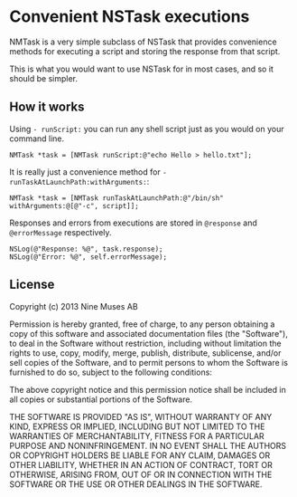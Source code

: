 # Convenient NSTask executions

NMTask is a very simple subclass of NSTask that provides convenience
methods for executing a script and storing the response from that
script.

This is what you would want to use NSTask for in most cases, and so it
should be simpler.

## How it works

Using `- runScript:` you can run any shell script just as you would on
your command line.

    NMTask *task = [NMTask runScript:@"echo Hello > hello.txt"];

It is really just a convenience method for `- runTaskAtLaunchPath:withArguments:`:

    NMTask *task = [NMTask runTaskAtLaunchPath:@"/bin/sh" withArguments:@[@"-c", script]];

Responses and errors from executions are stored in `@response` and
`@errorMessage` respectively.

    NSLog(@"Response: %@", task.response);
    NSLog(@"Error: %@", self.errorMessage);

## License

Copyright (c) 2013 Nine Muses AB

Permission is hereby granted, free of charge, to any person obtaining a copy of this software and associated documentation files (the "Software"), to deal in the Software without restriction, including without limitation the rights to use, copy, modify, merge, publish, distribute, sublicense, and/or sell copies of the Software, and to permit persons to whom the Software is furnished to do so, subject to the following conditions:

The above copyright notice and this permission notice shall be included in all copies or substantial portions of the Software.

THE SOFTWARE IS PROVIDED "AS IS", WITHOUT WARRANTY OF ANY KIND, EXPRESS OR IMPLIED, INCLUDING BUT NOT LIMITED TO THE WARRANTIES OF MERCHANTABILITY, FITNESS FOR A PARTICULAR PURPOSE AND NONINFRINGEMENT. IN NO EVENT SHALL THE AUTHORS OR COPYRIGHT HOLDERS BE LIABLE FOR ANY CLAIM, DAMAGES OR OTHER LIABILITY, WHETHER IN AN ACTION OF CONTRACT, TORT OR OTHERWISE, ARISING FROM, OUT OF OR IN CONNECTION WITH THE SOFTWARE OR THE USE OR OTHER DEALINGS IN THE SOFTWARE.
